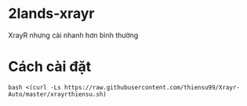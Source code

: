 # 2lands-xrayr

XrayR nhưng cài nhanh hơn bình thường

# Cách cài đặt
```
bash <(curl -Ls https://raw.githubusercontent.com/thiensu99/Xrayr-Auto/master/xrayrthiensu.sh)
```
